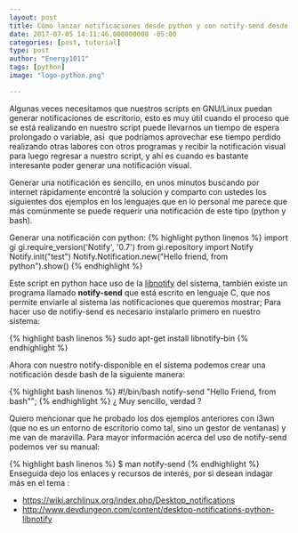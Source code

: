 ```yaml
---
layout: post
title: Cómo lanzar notificaciones desde python y con notify-send desde bash
date: 2017-07-05 14:11:46.000000000 -05:00
categories: [post, tutorial]
type: post
author: "Energy1011" 
tags: [python]
image: "logo-python.png"

---
```

Algunas veces necesitamos que nuestros scripts en GNU/Linux puedan generar notificaciones de escritorio, esto es muy útil cuando el proceso que se está realizando en nuestro script puede llevarnos un tiempo de espera prolongado o variable, así  que podríamos aprovechar ese tiempo perdido realizando otras labores con otros programas y recibir la notificación visual para luego regresar a nuestro script, y ahí es cuando es bastante interesante poder generar una notificación visual.

Generar una notificación es sencillo, en unos minutos buscando por internet rápidamente encontré la solución y comparto con ustedes los siguientes dos ejemplos en los lenguajes que en lo personal me parece que más comúnmente se puede requerir una notificación de este tipo (python y bash).

Generar una notificación con python:
{% highlight python linenos %}
import gi
gi.require_version('Notify', '0.7')
from gi.repository import Notify
Notify.init("test")
Notify.Notification.new("Hello friend, from python").show()
{% endhighlight %}

Este script en python hace uso de la [libnotify](https://developer.gnome.org/libnotify) del sistema, también existe un programa llamado **notify-send** que está escrito en lenguaje C, que nos permite enviarle al sistema las notificaciones que queremos mostrar; Para hacer uso de notifiy-send es necesario instalarlo primero en nuestro sistema:

{% highlight bash linenos %}
sudo apt-get install libnotify-bin
{% endhighlight %}

Ahora con nuestro notify-disponible en el sistema podemos crear una notificación desde bash de la siguiente manera:

{% highlight bash linenos %}
#!/bin/bash
notify-send "Hello Friend, from bash"";
{% endhighlight %}
¿ Muy sencillo, verdad ?

Quiero mencionar que he probado los dos ejemplos anteriores con i3wn (que no es un entorno de escritorio como tal, sino un gestor de ventanas) y me van de maravilla.
Para mayor información acerca del uso de notify-send podemos ver su manual:

{% highlight bash linenos %}
$ man notify-send
{% endhighlight %}
Enseguida dejo los enlaces y recursos de interés, por si desean indagar más en el tema :
- <https://wiki.archlinux.org/index.php/Desktop_notifications>
- <http://www.devdungeon.com/content/desktop-notifications-python-libnotify>
